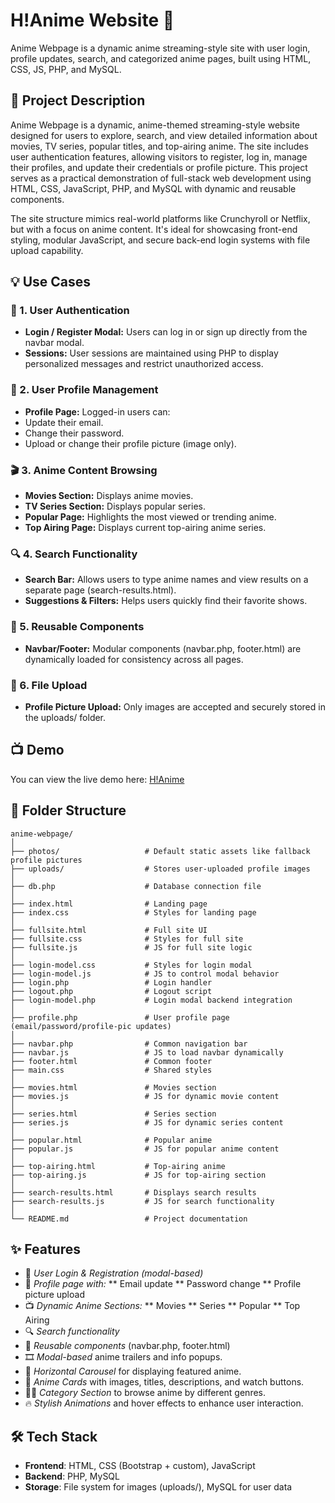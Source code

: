 # H!Anime Website 🎌
Anime Webpage is a dynamic anime streaming-style site with user login, profile updates, search, and categorized anime pages, built using HTML, CSS, JS, PHP, and MySQL.

## 📖 Project Description
Anime Webpage is a dynamic, anime-themed streaming-style website designed for users to explore, search, and view detailed information about movies, TV series, popular titles, and top-airing anime. The site includes user authentication features, allowing visitors to register, log in, manage their profiles, and update their credentials or profile picture. This project serves as a practical demonstration of full-stack web development using HTML, CSS, JavaScript, PHP, and MySQL with dynamic and reusable components.

The site structure mimics real-world platforms like Crunchyroll or Netflix, but with a focus on anime content. It's ideal for showcasing front-end styling, modular JavaScript, and secure back-end login systems with file upload capability.

## 💡 Use Cases
### 🔐 1. User Authentication
- **Login / Register Modal:** Users can log in or sign up directly from the navbar modal.
- **Sessions:** User sessions are maintained using PHP to display personalized messages and restrict unauthorized access.

### 👤 2. User Profile Management
- **Profile Page:** Logged-in users can:
- Update their email.
- Change their password.
- Upload or change their profile picture (image only).

### 🎬 3. Anime Content Browsing
- **Movies Section:** Displays anime movies.
- **TV Series Section:** Displays popular series.
- **Popular Page:** Highlights the most viewed or trending anime.
- **Top Airing Page:** Displays current top-airing anime series.

### 🔍 4. Search Functionality
- **Search Bar:** Allows users to type anime names and view results on a separate page (search-results.html).
- **Suggestions & Filters:** Helps users quickly find their favorite shows.

### 🧩 5. Reusable Components
- **Navbar/Footer:** Modular components (navbar.php, footer.html) are dynamically loaded for consistency across all pages.

### 📁 6. File Upload
- **Profile Picture Upload:** Only images are accepted and securely stored in the uploads/ folder.

## 📺 Demo
You can view the live demo here: [H!Anime](https://anime-webpage-tanishavyastvs-projects.vercel.app/)

## 📁 Folder Structure
```
anime-webpage/
│
├── photos/                   # Default static assets like fallback profile pictures
├── uploads/                  # Stores user-uploaded profile images
│
├── db.php                    # Database connection file
│
├── index.html                # Landing page
├── index.css                 # Styles for landing page
│
├── fullsite.html             # Full site UI
├── fullsite.css              # Styles for full site
├── fullsite.js               # JS for full site logic
│
├── login-model.css           # Styles for login modal
├── login-model.js            # JS to control modal behavior
├── login.php                 # Login handler
├── logout.php                # Logout script
├── login-model.php           # Login modal backend integration
│
├── profile.php               # User profile page (email/password/profile-pic updates)
│
├── navbar.php                # Common navigation bar
├── navbar.js                 # JS to load navbar dynamically
├── footer.html               # Common footer
├── main.css                  # Shared styles
│
├── movies.html               # Movies section
├── movies.js                 # JS for dynamic movie content
│
├── series.html               # Series section
├── series.js                 # JS for dynamic series content
│
├── popular.html              # Popular anime
├── popular.js                # JS for popular anime content
│
├── top-airing.html           # Top-airing anime
├── top-airing.js             # JS for top-airing section
│
├── search-results.html       # Displays search results
├── search-results.js         # JS for search functionality
│
└── README.md                 # Project documentation
```

## ✨ Features
* 🔐 *User Login & Registration (modal-based)*
* 👤 *Profile page with:*
** Email update
** Password change
** Profile picture upload
* 📺 *Dynamic Anime Sections:*
** Movies
** Series
** Popular
** Top Airing
* 🔍 *Search functionality*
* 🧩 *Reusable components* (navbar.php, footer.html)
* 🎞️ *Modal-based* anime trailers and info popups.
* 🚥 *Horizontal Carousel* for displaying featured anime.
* 🎴 *Anime Cards* with images, titles, descriptions, and watch buttons.
* 👐🏻 *Category Section* to browse anime by different genres.
* 🔥 *Stylish Animations* and hover effects to enhance user interaction.

## 🛠️ Tech Stack
- **Frontend**: HTML, CSS (Bootstrap + custom), JavaScript
- **Backend**: PHP, MySQL
- **Storage**: File system for images (uploads/), MySQL for user data
